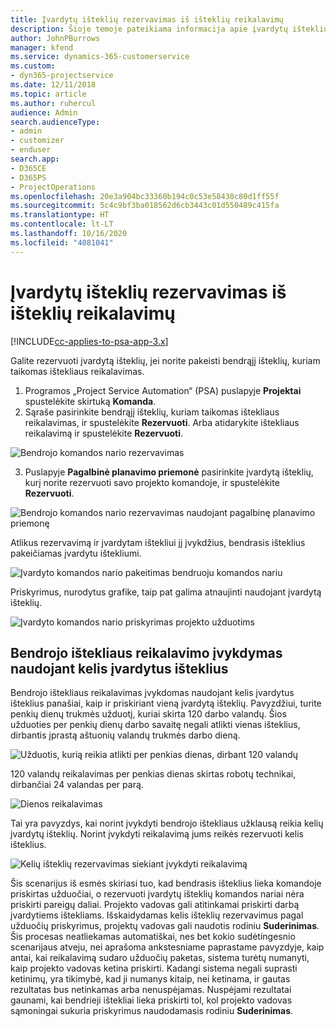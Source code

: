 ```yaml
---
title: Įvardytų išteklių rezervavimas iš išteklių reikalavimų
description: Šioje temoje pateikiama informacija apie įvardytų išteklių rezervavimą bendrųjų išteklių reikalavimui.
author: JohnPBurrows
manager: kfend
ms.service: dynamics-365-customerservice
ms.custom:
- dyn365-projectservice
ms.date: 12/11/2018
ms.topic: article
ms.author: ruhercul
audience: Admin
search.audienceType:
- admin
- customizer
- enduser
search.app:
- D365CE
- D365PS
- ProjectOperations
ms.openlocfilehash: 20e3a904bc33360b194c0c53e58430c80d1ff55f
ms.sourcegitcommit: 5c4c9bf3ba018562d6cb3443c01d550489c415fa
ms.translationtype: HT
ms.contentlocale: lt-LT
ms.lasthandoff: 10/16/2020
ms.locfileid: "4081041"
---
```

# <a name="book-named-resources-from-resource-requirements"></a>Įvardytų išteklių rezervavimas iš išteklių reikalavimų

[!INCLUDE[cc-applies-to-psa-app-3.x](../includes/cc-applies-to-psa-app-3x.md)]

Galite rezervuoti įvardytą išteklių, jei norite pakeisti bendrąjį išteklių, kuriam taikomas ištekliaus reikalavimas.

1. Programos „Project Service Automation“ (PSA) puslapyje **Projektai** spustelėkite skirtuką **Komanda**.
2. Sąraše pasirinkite bendrąjį išteklių, kuriam taikomas ištekliaus reikalavimas, ir spustelėkite **Rezervuoti**. Arba atidarykite ištekliaus reikalavimą ir spustelėkite **Rezervuoti**.


![Bendrojo komandos nario rezervavimas](media/RM-how-to-14.png)


3. Puslapyje **Pagalbinė planavimo priemonė** pasirinkite įvardytą išteklių, kurį norite rezervuoti savo projekto komandoje, ir spustelėkite **Rezervuoti**.

![Bendrojo komandos nario rezervavimas naudojant pagalbinę planavimo priemonę](media/RM-how-to-15.png)

Atlikus rezervavimą ir įvardytam ištekliui jį įvykdžius, bendrasis išteklius pakeičiamas įvardytu ištekliumi.

![Įvardyto komandos nario pakeitimas bendruoju komandos nariu](media/RM-how-to-16.png)

Priskyrimus, nurodytus grafike, taip pat galima atnaujinti naudojant įvardytą išteklių.

![Įvardyto komandos nario priskyrimas projekto užduotims](media/RM-how-to-17.png)

## <a name="fulfill-a-generic-resource-with-multiple-named-resources"></a>Bendrojo ištekliaus reikalavimo įvykdymas naudojant kelis įvardytus išteklius
Bendrojo ištekliaus reikalavimas įvykdomas naudojant kelis įvardytus išteklius panašiai, kaip ir priskiriant vieną įvardytą išteklių. Pavyzdžiui, turite penkių dienų trukmės užduotį, kuriai skirta 120 darbo valandų. Šios užduoties per penkių dienų darbo savaitę negali atlikti vienas išteklius, dirbantis įprastą aštuonių valandų trukmės darbo dieną. 

![Užduotis, kurią reikia atlikti per penkias dienas, dirbant 120 valandų](media/RM-how-to-21.png)

120 valandų reikalavimas per penkias dienas skirtas robotų technikai, dirbančiai 24 valandas per parą.

![Dienos reikalavimas](media/RM-how-to-22.png)

Tai yra pavyzdys, kai norint įvykdyti bendrojo ištekliaus užklausą reikia kelių įvardytų išteklių. Norint įvykdyti reikalavimą jums reikės rezervuoti kelis išteklius.

![Kelių išteklių rezervavimas siekiant įvykdyti reikalavimą](media/RM-how-to-23.png)

Šis scenarijus iš esmės skiriasi tuo, kad bendrasis išteklius lieka komandoje priskirtas užduočiai, o rezervuoti įvardytų išteklių komandos nariai nėra priskirti pareigų daliai. Projekto vadovas gali atitinkamai priskirti darbą įvardytiems ištekliams. Išskaidydamas kelis išteklių rezervavimus pagal užduočių priskyrimus, projektų vadovas gali naudotis rodiniu **Suderinimas**. Šis procesas neatliekamas automatiškai, nes bet kokio sudėtingesnio scenarijaus atveju, nei aprašoma ankstesniame paprastame pavyzdyje, kaip antai, kai reikalavimą sudaro užduočių paketas, sistema turėtų numanyti, kaip projekto vadovas ketina priskirti. Kadangi sistema negali suprasti ketinimų, yra tikimybė, kad ji numanys kitaip, nei ketinama, ir gautas rezultatas bus netinkamas arba nenuspėjamas. Nuspėjami rezultatai gaunami, kai bendrieji ištekliai lieka priskirti tol, kol projekto vadovas sąmoningai sukuria priskyrimus naudodamasis rodiniu **Suderinimas**.


